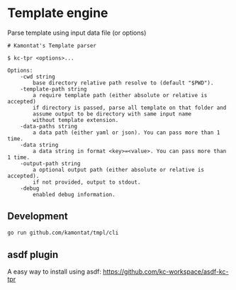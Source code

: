 # Template engine

Parse template using input data file (or options)

```
# Kamontat's Template parser

$ kc-tpr <options>...

Options:
	-cwd string
		base directory relative path resolve to (default "$PWD").
	-template-path string
		a require template path (either absolute or relative is accepted)
		if directory is passed, parse all template on that folder and
		assume output to be directory with same input name
		without template extension.
	-data-paths string
		a data path (either yaml or json). You can pass more than 1 time.
	-data string
		a data string in format <key>=<value>. You can pass more than 1 time.
	-output-path string
		a optional output path (either absolute or relative is accepted).
		if not provided, output to stdout.
	-debug
		enabled debug information.
```

## Development

```bash
go run github.com/kamontat/tmpl/cli
```

## asdf plugin

A easy way to install using asdf: https://github.com/kc-workspace/asdf-kc-tpr
